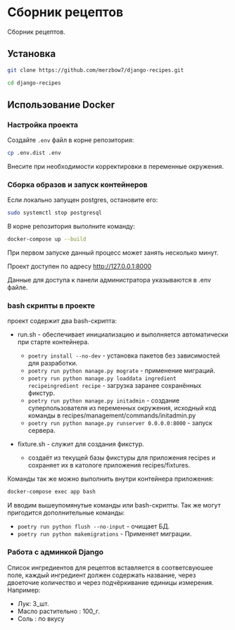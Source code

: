 # Сборник рецептов

Сборник рецептов.

## Установка

```bash
git clone https://github.com/merzbow7/django-recipes.git
```

```bash
cd django-recipes
```

## Использование Docker

### Настройка проекта

Создайте `.env` файл в корне репозитория:

```bash
cp .env.dist .env
```
Внесите при необходимости корректировки в переменные окружения.

### Сборка образов и запуск контейнеров

Если локально запущен postgres, остановите его:

```bash
sudo systemctl stop postgresql
```

В корне репозитория выполните команду:

```bash
docker-compose up --build
```

При первом запуске данный процесс может занять несколько минут.

Проект доступен по адресу http://127.0.0.1:8000

Данные для доступа к панели администратора указываются в .env файле.


### bash скрипты в проекте

проект содержит два bash-скрипта:
- run.sh - обеспечивает инициализацию и выполняется автоматически при старте контейнера.
  * `poetry install --no-dev` - установка пакетов без зависимостей для разработки.
  * `poetry run python manage.py mograte` - применение миграций.
  * `poetry run python manage.py loaddata ingredient recipeingredient recipe` - загрузка заранее сохранённых фикстур.
  * `poetry run python manage.py initadmin` - создание суперпользователя из переменных окружения, исходный код команды в recipes/management/commands/initadmin.py 
  * `poetry run python manage.py runserver 0.0.0.0:8000` - запуск сервера.
  
- fixture.sh - служит для создания фикстур.
    * создаёт из текущей базы фикстуры для приложения recipes и сохраняет их в катологе приложения recipes/fixtures.

Команды так же можно выполнить внутри контейнера приложения:

```bash
docker-compose exec app bash
```
И вводим вышеупомянутые команды или bash-скрипты.
Так же могут пригодится дополнительные команды:
*  `poetry run python flush --no-input` - очищает БД.
*  `poetry run python makemigrations` - Применяет миграции.

### Работа с админкой Django

Список ингредиентов для рецептов вставляется в соответсвуюшее поле, каждый ингредиент должен содержать название, через
двоеточие количество и через подчёркивание единицы измерения.
Например:
- Лук: 3_шт.
- Масло растительно : 100_г.
- Соль : по вкусу